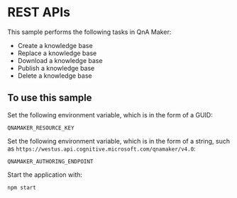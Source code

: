 # REST APIs

This sample performs the following tasks in QnA Maker:

* Create a knowledge base
* Replace a knowledge base
* Download a knowledge base
* Publish a knowledge base
* Delete a knowledge base

## To use this sample
Set the following environment variable, which is in the form of a GUID:

```
QNAMAKER_RESOURCE_KEY
```

Set the following environment variable, which is in the form of a string, such as `https://westus.api.cognitive.microsoft.com/qnamaker/v4.0`:

```
QNAMAKER_AUTHORING_ENDPOINT
```

Start the application with: 

```
npm start
```